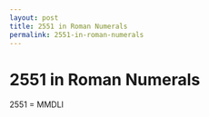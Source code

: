 ```yaml
---
layout: post
title: 2551 in Roman Numerals
permalink: 2551-in-roman-numerals
---
```


# 2551 in Roman Numerals

2551 = MMDLI
